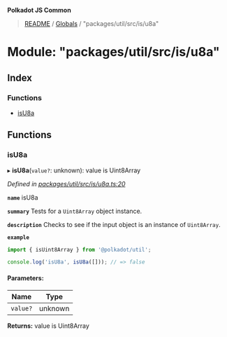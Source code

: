 **Polkadot JS Common**

> [README](../README.md) / [Globals](../globals.md) / "packages/util/src/is/u8a"

# Module: "packages/util/src/is/u8a"

## Index

### Functions

* [isU8a](_packages_util_src_is_u8a_.md#isu8a)

## Functions

### isU8a

▸ **isU8a**(`value?`: unknown): value is Uint8Array

*Defined in [packages/util/src/is/u8a.ts:20](https://github.com/polkadot-js/common/blob/dd1220ac/packages/util/src/is/u8a.ts#L20)*

**`name`** isU8a

**`summary`** Tests for a `Uint8Array` object instance.

**`description`** 
Checks to see if the input object is an instance of `Uint8Array`.

**`example`** 
<BR>

```javascript
import { isUint8Array } from '@polkadot/util';

console.log('isU8a', isU8a([])); // => false
```

#### Parameters:

Name | Type |
------ | ------ |
`value?` | unknown |

**Returns:** value is Uint8Array
